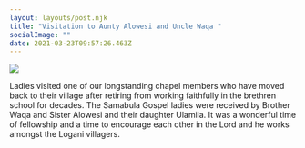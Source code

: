```yaml
---
layout: layouts/post.njk
title: "Visitation to Aunty Alowesi and Uncle Waqa "
socialImage: ""
date: 2021-03-23T09:57:26.463Z
---
```

![](/images/alowesi.png)

Ladies visited one of our longstanding chapel members who have moved back to their village after retiring from working faithfully in the brethren school for decades. The Samabula Gospel ladies were received by Brother Waqa and Sister Alowesi and their daughter Ulamila. It was a wonderful time of fellowship and a time to encourage each other in the Lord and he works amongst the Logani villagers.